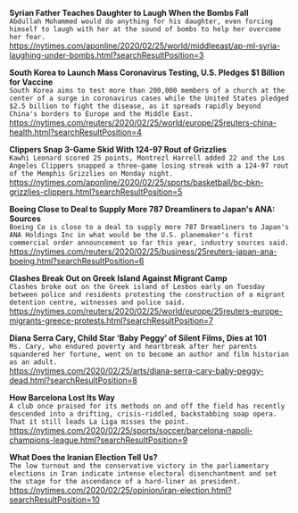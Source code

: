**Syrian Father Teaches Daughter to Laugh When the Bombs Fall**\
`Abdullah Mohammed would do anything for his daughter, even forcing himself to laugh with her at the sound of bombs to help her overcome her fear. `\
https://nytimes.com/aponline/2020/02/25/world/middleeast/ap-ml-syria-laughing-under-bombs.html?searchResultPosition=3

**South Korea to Launch Mass Coronavirus Testing, U.S. Pledges $1 Billion for Vaccine**\
`South Korea aims to test more than 200,000 members of a church at the center of a surge in coronavirus cases while the United States pledged $2.5 billion to fight the disease, as it spreads rapidly beyond China's borders to Europe and the Middle East.`\
https://nytimes.com/reuters/2020/02/25/world/europe/25reuters-china-health.html?searchResultPosition=4

**Clippers Snap 3-Game Skid With 124-97 Rout of Grizzlies**\
`Kawhi Leonard scored 25 points, Montrezl Harrell added 22 and the Los Angeles Clippers snapped a three-game losing streak with a 124-97 rout of the Memphis Grizzlies on Monday night.`\
https://nytimes.com/aponline/2020/02/25/sports/basketball/bc-bkn-grizzlies-clippers.html?searchResultPosition=5

**Boeing Close to Deal to Supply More 787 Dreamliners to Japan's ANA: Sources**\
`Boeing Co is close to a deal to supply more 787 Dreamliners to Japan's ANA Holdings Inc in what would be the U.S. planemaker's first commercial order announcement so far this year, industry sources said. `\
https://nytimes.com/reuters/2020/02/25/business/25reuters-japan-ana-boeing.html?searchResultPosition=6

**Clashes Break Out on Greek Island Against Migrant Camp**\
`Clashes broke out on the Greek island of Lesbos early on Tuesday between police and residents protesting the construction of a migrant detention centre, witnesses and police said.`\
https://nytimes.com/reuters/2020/02/25/world/europe/25reuters-europe-migrants-greece-protests.html?searchResultPosition=7

**Diana Serra Cary, Child Star ‘Baby Peggy’ of Silent Films, Dies at 101**\
`Ms. Cary, who endured poverty and heartbreak after her parents squandered her fortune, went on to become an author and film historian as an adult.`\
https://nytimes.com/2020/02/25/arts/diana-serra-cary-baby-peggy-dead.html?searchResultPosition=8

**How Barcelona Lost Its Way**\
`A club once praised for its methods on and off the field has recently descended into a drifting, crisis-riddled, backstabbing soap opera. That it still leads La Liga misses the point.`\
https://nytimes.com/2020/02/25/sports/soccer/barcelona-napoli-champions-league.html?searchResultPosition=9

**What Does the Iranian Election Tell Us?**\
`The low turnout and the conservative victory in the parliamentary elections in Iran indicate intense electoral disenchantment and set the stage for the ascendance of a hard-liner as president.`\
https://nytimes.com/2020/02/25/opinion/iran-election.html?searchResultPosition=10

